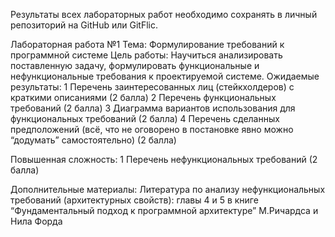 Результаты всех лабораторных работ необходимо сохранять в личный
репозиторий на GitHub или GitFlic.

Лабораторная работа №1 Тема: Формулирование требований к программной
системе Цель работы: Научиться анализировать поставленную задачу,
формулировать функциональные и нефункциональные требования к
проектируемой системе. Ожидаемые результаты: 1 Перечень заинтересованных
лиц (стейкхолдеров) с краткими описаниями (2 балла) 2 Перечень
функциональных требований (2 балла) 3 Диаграмма вариантов использования
для функциональных требований (2 балла) 4 Перечень сделанных
предположений (всё, что не оговорено в постановке явно можно “додумать”
самостоятельно) (2 балла)

Повышенная сложность: 1 Перечень нефункциональных требований (2 балла)

Дополнительные материалы: Литература по анализу нефункциональных
требований (архитектурных свойств): главы 4 и 5 в книге “Фундаментальный
подход к программной архитектуре” М.Ричардса и Нила Форда

